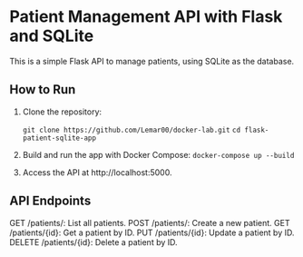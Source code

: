 # Patient Management API with Flask and SQLite

This is a simple Flask API to manage patients, using SQLite as the database. 

## How to Run

1. Clone the repository:

  
   `git clone https://github.com/Lemar00/docker-lab.git`
   `cd flask-patient-sqlite-app`

2. Build and run the app with Docker Compose:
	`docker-compose up --build`

3. Access the API at http://localhost:5000.



## API Endpoints

GET /patients/: List all patients.
POST /patients/: Create a new patient.
GET /patients/{id}: Get a patient by ID.
PUT /patients/{id}: Update a patient by ID.
DELETE /patients/{id}: Delete a patient by ID.
